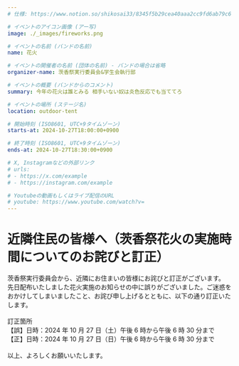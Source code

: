 ```yaml
---
# 仕様: https://www.notion.so/shikosai33/8345f5b29cea40aaa2cc9fd6ab79c6a6?pvs=4#9ae1134163bc41fca64fb5161acf4e19

# イベントのアイコン画像 (アー写)
image: ./_images/fireworks.png

# イベントの名前 (バンドの名前)
name: 花火

# イベントの開催者の名前 (団体の名前) - バンドの場合は省略
organizer-name: 茨香祭実行委員会&学生会執行部

# イベントの概要 (バンドからのコメント)
summary: 今年の花火は誰とみる 相手いない奴は炎色反応でも当ててろ

# イベントの場所 (ステージ名)
location: outdoor-tent

# 開始時刻 (ISO8601, UTC+9タイムゾーン)
starts-at: 2024-10-27T18:00:00+0900

# 終了時刻 (ISO8601, UTC+9タイムゾーン)
ends-at: 2024-10-27T18:30:00+0900

# X, Instagramなどの外部リンク
# urls:
# - https://x.com/example
# - https://instagram.com/example

# Youtubeの動画もしくはライブ配信のURL
# youtube: https://www.youtube.com/watch?v=
---
```

# 近隣住民の皆様へ（茨香祭花火の実施時間についてのお詫びと訂正）

茨香祭実行委員会から、近隣にお住まいの皆様にお詫びと訂正がございます。<br>
先日配布いたしました花火実施のお知らせの中に誤りがございました。ご迷惑をおかけしてしまいましたこと、お詫び申し上げるとともに、以下の通り訂正いたします。<br><br>
訂正箇所<br>
【誤】日時：2024 年 10 月 27 日（土）午後 6 時から午後 6 時 30 分まで<br>
【正】日時：2024 年 10 月 27 日（日）午後 6 時から午後 6 時 30 分まで<br><br>
以上、よろしくお願いいたします。
